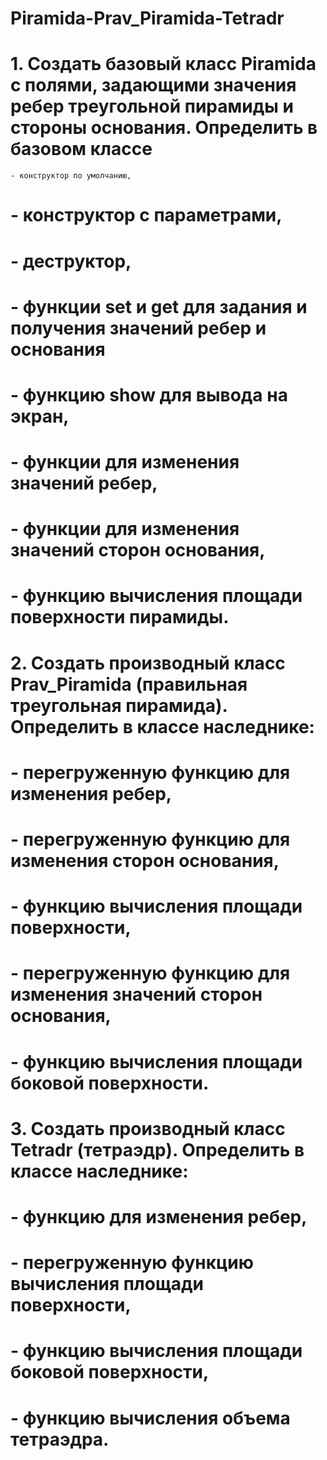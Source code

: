 # Piramida-Prav_Piramida-Tetradr
# 1. Создать базовый класс Piramida с полями, задающими значения ребер треугольной пирамиды и стороны основания. Определить в базовом классе
    - конструктор по умолчанию, 
#    - конструктор с параметрами,
#    - деструктор,
#    - функции set и get для задания и получения значений ребер и основания
#    - функцию show для вывода на экран,
#    - функции для изменения значений ребер,
#    - функции для изменения значений сторон основания,
#    - функцию вычисления площади поверхности пирамиды.
# 2. Создать производный класс Prav_Piramida (правильная треугольная пирамида). Определить в классе наследнике:
#    - перегруженную функцию для изменения ребер,
#    - перегруженную функцию для изменения сторон основания,
#    -  функцию вычисления площади поверхности,
#    - перегруженную функцию для изменения значений сторон основания,
#    - функцию вычисления площади боковой поверхности.
# 3. Создать производный класс Tetradr (тетраэдр). Определить в классе наследнике:
#    -  функцию для изменения ребер,
#    - перегруженную функцию вычисления площади поверхности,
#    - функцию вычисления площади боковой поверхности,
#    - функцию вычисления объема тетраэдра.
